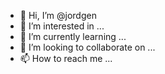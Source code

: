 - 👋 Hi, I’m @jordgen
- 👀 I’m interested in ...
- 🌱 I’m currently learning ...
- 💞️ I’m looking to collaborate on ...
- 📫 How to reach me ...

<!---
jordgen/jordgen is a ✨ special ✨ repository because its `README.md` (this file) appears on your GitHub profile.
You can click the Preview link to take a look at your changes.
--->
